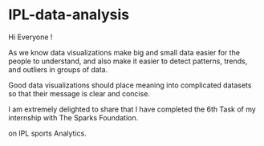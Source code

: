 # IPL-data-analysis
Hi Everyone !

As we know data visualizations make big and small data easier for the people to understand, and also make it easier to detect patterns, trends, and outliers in groups of data.

Good data visualizations should place meaning into complicated datasets so that their message is clear and concise.

I am extremely delighted to share that I have completed the 6th Task of my internship with The Sparks Foundation.

on IPL sports Analytics.
